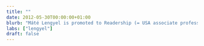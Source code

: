 ```yaml
---
title: ""
date: 2012-05-30T00:00:00+01:00
blurb: "Máté Lengyel is promoted to Readership (= USA associate professor) from October, 2012"
labs: ["lengyel"]
draft: false
---
```

